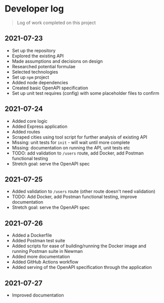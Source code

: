 # Developer log

> Log of work completed on this project

## 2021-07-23

- Set up the repository
- Explored the existing API
- Made assumptions and decisions on design
- Researched potential formulae
- Selected technologies
- Set up `npm` project
- Added node dependencies
- Created basic OpenAPI specification
- Set up unit test requires (config) with some placeholder files to confirm

## 2021-07-24

- Added core logic
- Added Express application
- Added routes
- Scraped cities using tool script for further analysis of existing API
- Missing: unit tests for `init` - will wait until more complete
- Missing: documentation on running the API, unit tests etc
- TODO: add validation to `/users` route, add Docker, add Postman functional testing
- Stretch goal: serve the OpenAPI spec

## 2021-07-25

- Added validation to `/users` route (other route doesn't need validation)
- TODO: Add Docker, add Postman functional testing, improve documentation
- Stretch goal: serve the OpenAPI spec

## 2021-07-26

- Added a Dockerfile
- Added Postman test suite
- Added scripts for ease of building/running the Docker image and running Postman suite in Newman
- Added more documentation
- Added GitHub Actions workflow
- Added serving of the OpenAPI specification through the application

## 2021-07-27

- Improved documentation
